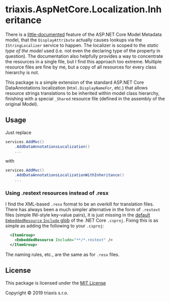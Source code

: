 # triaxis.AspNetCore.Localization.Inheritance

There is a [little-documented][netcore-localization] 
feature of the ASP.NET Core Model Metadata model, that the `DisplayAttribute` actually causes lookups via the `IStringLocalizer` service to happen. The localizer is
scoped to the _static type of the model_ used (i.e. not even the declaring type
of the property in question). The documentation also helpfully provides a way
to concentrate the resources in a single file, but I find this approach too extreme.
Multiple resource files are fine by me, but a copy of all resources for every 
class hierarchy is not.

This package is a simple extension of the standard ASP.NET Core DataAnnotations
localization (`Html.DisplayNameFor`, etc.) that allows resource strings
translations to be inherited within model class hierarchy, finishing with a
special `_Shared` resource file (defined in the assembly of the original
Model).

## Usage

Just replace

```C#
services.AddMvc()
    .AddDataAnnotationsLocalization()
    ...
```

with

```C#
services.AddMvc()
    .AddDataAnnotationsLocalizationWithInheritance()
    ...
```

### Using .restext resources instead of .resx

I find the XML-based `.resx` format to be an overkill for translation files.
There has always been a much simpler alternative in the form of `.restext`
files (simple INI-style key-value pairs), it is just missing in the [default
`EmbeddedResource` `Include` glob][netcore-includes] of the .NET Core `.csproj`.
Fixing this is as simple as adding the following to your `.csproj`:

```XML
  <ItemGroup>
    <EmbeddedResource Include="**/*.restext" />
  </ItemGroup>
```

The naming rules, etc., are the same as for `.resx` files.

[netcore-localization]: https://docs.microsoft.com/en-us/aspnet/core/fundamentals/localization?view=aspnetcore-2.2#dataannotations-localization
[netcore-includes]: https://docs.microsoft.com/en-us/dotnet/core/tools/csproj#default-compilation-includes-in-net-core-projects]

## License

This package is licensed under the [MIT License](./LICENSE.txt)

Copyright &copy; 2019 triaxis s.r.o.

